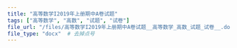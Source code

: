 ```yaml
---
title: "高等数学I2019年上册期中A卷试题"
tags: ["高等数学", "高数", "试题", "试卷"]
file_url: "/files/高等数学I2019年上册期中A卷试题__高等数学_高数_试题_试卷__.docx"
file_type: "docx"  # 去掉点号
---
```




<!-- 文件类型: .docx -->
<!-- 文件图标: 📝 -->
